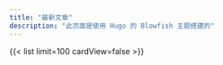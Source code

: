 ```yaml
---
title: "最新文章"
description: "此页面是使用 Hugo 的 Blowfish 主题搭建的"
---
```








{{< list limit=100 cardView=false >}}







